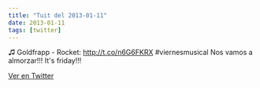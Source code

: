 ```yaml
---
title: "Tuit del 2013-01-11"
date: 2013-01-11
tags: [twitter]
---
```


♫ Goldfrapp - Rocket: http://t.co/n6G6FKRX #viernesmusical Nos vamos a almorzar!!! It's friday!!!



[Ver en Twitter](https://twitter.com/i/web/status/289665741937061889)
